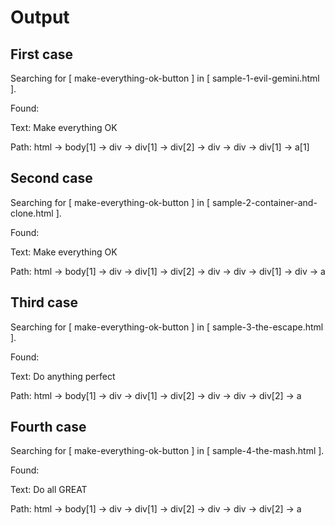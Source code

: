 # Output

## First case
Searching for [ make-everything-ok-button ] in [ sample-1-evil-gemini.html ].

Found:

Text: Make everything OK

Path: html -> body[1] -> div -> div[1] -> div[2] -> div -> div -> div[1] -> a[1]

## Second case
Searching for [ make-everything-ok-button ] in [ sample-2-container-and-clone.html ].

Found:

Text: Make everything OK

Path: html -> body[1] -> div -> div[1] -> div[2] -> div -> div -> div[1] -> div -> a

## Third case
Searching for [ make-everything-ok-button ] in [ sample-3-the-escape.html ].

Found:

Text: Do anything perfect

Path: html -> body[1] -> div -> div[1] -> div[2] -> div -> div -> div[2] -> a

## Fourth case
Searching for [ make-everything-ok-button ] in [ sample-4-the-mash.html ].

Found:

Text: Do all GREAT

Path: html -> body[1] -> div -> div[1] -> div[2] -> div -> div -> div[2] -> a
